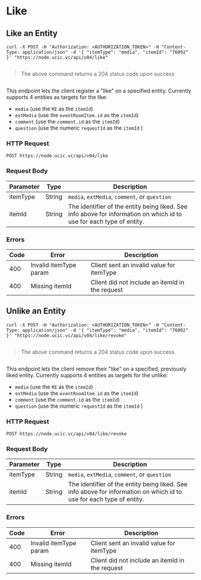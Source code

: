 # Like

## Like an Entity

```shell
curl -X POST -H "Authorization: <AUTHORIZATION_TOKEN>" -H "Content-Type: application/json" -d '{ "itemType": "media", "itemId": "76092" }' "https://node.ucic.vc/api/v04/like"

```
```javascript

```

> The above command returns a 204 status code upon success

```json

```

This endpoint lets the client register a "like" on a specified entity. Currently supports 4 entities as targets for the like: 

- `media` (use the `MI` as the `itemId`)
- `extMedia` (use the `eventRoomItem.id` as the `itemId`)
- `comment` (use the `comment.id` as the `itemId`)
- `question` (use the numeric `requestId` as the `itemId` )

### HTTP Request

`POST https://node.ucic.vc/api/v04/like`

### Request Body

| Parameter | Type   | Description                              |
| --------- | ------ | ---------------------------------------- |
| itemType  | String | `media`, `extMedia`, `comment`, or `question` |
| itemId    | String | The identifier of the entity being liked. See info above for information on which id to use for each type of entity. |

### Errors

| Code | Error                  | Description                              |
| ---- | ---------------------- | ---------------------------------------- |
| 400  | Invalid itemType param | Client sent an invalid value for itemType |
| 400  | Missing itemId         | Client did not include an itemId in the request |


## Unlike an Entity

```shell
curl -X POST -H "Authorization: <AUTHORIZATION_TOKEN>" -H "Content-Type: application/json" -d '{ "itemType": "media", "itemId": "76092" }' "https://node.ucic.vc/api/v04/like/revoke"

```
```javascript

```

> The above command returns a 204 status code upon success

```json

```

This endpoint lets the client remove their "like" on a specified, previously liked entity. Currently supports 4 entities as targets for the unlike: 

- `media` (use the `MI` as the `itemId`)
- `extMedia` (use the `eventRoomItem.id` as the `itemId`)
- `comment` (use the `comment.id` as the `itemId`)
- `question` (use the numeric `requestId` as the `itemId` )

### HTTP Request

`POST https://node.ucic.vc/api/v04/like/revoke`

### Request Body

| Parameter | Type   | Description                              |
| --------- | ------ | ---------------------------------------- |
| itemType  | String | `media`, `extMedia`, `comment`, or `question` |
| itemId    | String | The identifier of the entity being liked. See info above for information on which id to use for each type of entity. |

### Errors

| Code | Error                  | Description                              |
| ---- | ---------------------- | ---------------------------------------- |
| 400  | Invalid itemType param | Client sent an invalid value for itemType |
| 400  | Missing itemId         | Client did not include an itemId in the request |